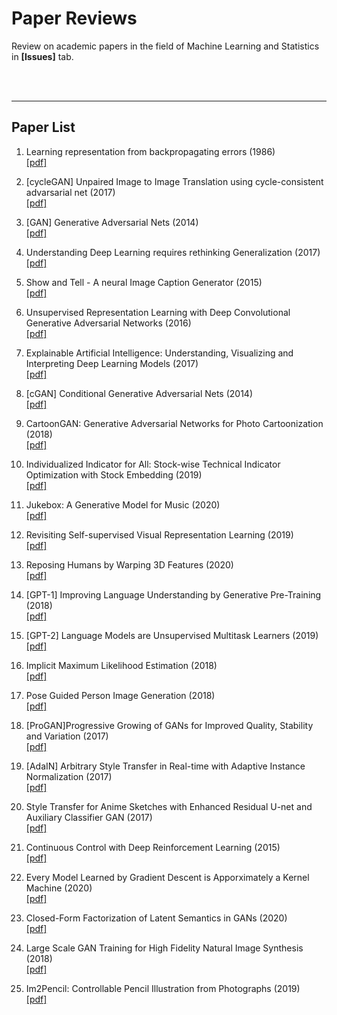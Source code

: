 # Paper Reviews

Review on academic papers in the field of Machine Learning and Statistics in **[Issues]** tab.
<br><br>

<br>
<hr/>

## Paper List

1. Learning representation from backpropagating errors (1986) <br>
[[pdf]](http://www.cs.toronto.edu/~hinton/absps/naturebp.pdf)

2. [cycleGAN] Unpaired Image to Image Translation using cycle-consistent advarsarial net (2017) <br>
[[pdf]](http://openaccess.thecvf.com/content_ICCV_2017/papers/Zhu_Unpaired_Image-To-Image_Translation_ICCV_2017_paper.pdf)

3. [GAN] Generative Adversarial Nets (2014) <br>
[[pdf]](http://papers.nips.cc/paper/5423-generative-adversarial-nets.pdf)

4. Understanding Deep Learning requires rethinking Generalization (2017) <br>
[[pdf]](https://arxiv.org/pdf/1611.03530.pdf?from=timeline&isappinstalled=0)

5. Show and Tell - A neural Image Caption Generator (2015) <br>
[[pdf]](https://www.cv-foundation.org/openaccess/content_cvpr_2015/papers/Vinyals_Show_and_Tell_2015_CVPR_paper.pdf)

6. Unsupervised Representation Learning with Deep Convolutional Generative Adversarial Networks (2016) <br>
[[pdf]](https://arxiv.org/pdf/1511.06434.pdf%C3)

7. Explainable Artificial Intelligence: Understanding, Visualizing and Interpreting Deep Learning Models (2017) <br>
[[pdf]](https://arxiv.org/pdf/1708.08296.pdf)

8. [cGAN] Conditional Generative Adversarial Nets (2014) <br>
[[pdf]](https://arxiv.org/pdf/1411.1784.pdf)

9. CartoonGAN: Generative Adversarial Networks for Photo Cartoonization (2018) <br>
[[pdf]](https://openaccess.thecvf.com/content_cvpr_2018/papers/Chen_CartoonGAN_Generative_Adversarial_CVPR_2018_paper.pdf)

10. Individualized Indicator for All: Stock-wise Technical Indicator
Optimization with Stock Embedding (2019) <br>
[[pdf]](https://dl.acm.org/doi/pdf/10.1145/3292500.3330833)

11. Jukebox: A Generative Model for Music (2020) <br>
[[pdf]](https://arxiv.org/pdf/2005.00341.pdf)

12. Revisiting Self-supervised Visual Representation Learning  (2019) <br>
[[pdf]](https://arxiv.org/pdf/1901.09005.pdf)

13. Reposing Humans by Warping 3D Features (2020) <br>
[[pdf]](https://arxiv.org/pdf/2006.04898.pdf)

14. [GPT-1] Improving Language Understanding by Generative Pre-Training (2018) <br>
[[pdf]](https://cdn.openai.com/research-covers/language-unsupervised/language_understanding_paper.pdf)

15. [GPT-2] Language Models are Unsupervised Multitask Learners (2019) <br>
[[pdf]](https://d4mucfpksywv.cloudfront.net/better-language-models/language_models_are_unsupervised_multitask_learners.pdf)

16. Implicit Maximum Likelihood Estimation (2018) <br>
[[pdf]](https://arxiv.org/pdf/1809.09087.pdf)

17. Pose Guided Person Image Generation (2018) <br>
[[pdf]](https://arxiv.org/pdf/1705.09368.pdf)

18. [ProGAN]Progressive Growing of GANs for Improved Quality, Stability and Variation (2017) <br>
[[pdf]](https://arxiv.org/pdf/1710.10196.pdf)

19. [AdaIN] Arbitrary Style Transfer in Real-time with Adaptive Instance Normalization (2017) <br>
[[pdf]](https://arxiv.org/pdf/1703.06868.pdf)

20. Style Transfer for Anime Sketches with Enhanced Residual U-net and Auxiliary Classifier GAN (2017) <br>
[[pdf]](https://arxiv.org/pdf/1706.03319.pdf)

21. Continuous Control with Deep Reinforcement Learning (2015) <br>
[[pdf]](https://arxiv.org/pdf/1509.02971.pdf)

22. Every Model Learned by Gradient Descent is Apporximately a Kernel Machine (2020) <br>
[[pdf]](https://arxiv.org/pdf/2012.00152.pdf)

23. Closed-Form Factorization of Latent Semantics in GANs (2020) <br>
[[pdf]](https://arxiv.org/pdf/2007.06600.pdf)

24. Large Scale GAN Training for High Fidelity Natural Image Synthesis (2018) <br>
[[pdf]](https://arxiv.org/pdf/1809.11096.pdf)

25. Im2Pencil: Controllable Pencil Illustration from Photographs (2019) <br>
[[pdf]](https://arxiv.org/pdf/1903.08682.pdf)

